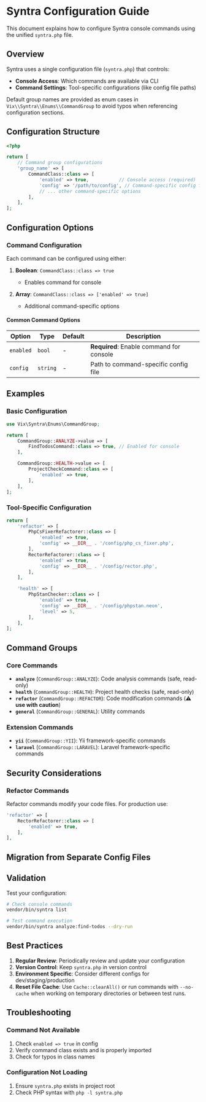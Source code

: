 # Syntra Configuration Guide

This document explains how to configure Syntra console commands using the unified `syntra.php` file.

## Overview

Syntra uses a single configuration file (`syntra.php`) that controls:

-   **Console Access**: Which commands are available via CLI
-   **Command Settings**: Tool-specific configurations (like config file paths)

Default group names are provided as enum cases in `Vix\\Syntra\\Enums\\CommandGroup` to
avoid typos when referencing configuration sections.

## Configuration Structure

```php
<?php

return [
    // Command group configurations
    'group_name' => [
        CommandClass::class => [
            'enabled' => true,           // Console access (required)
            'config' => '/path/to/config', // Command-specific config file
            // ... other command-specific options
        ],
    ],
];
```

## Configuration Options

### Command Configuration

Each command can be configured using either:

1. **Boolean**: `CommandClass::class => true`

    - Enables command for console

2. **Array**: `CommandClass::class => ['enabled' => true]`
    - Additional command-specific options

#### Common Command Options

| Option    | Type     | Default | Description                              |
| --------- | -------- | ------- | ---------------------------------------- |
| `enabled` | `bool`   | -       | **Required**: Enable command for console |
| `config`  | `string` | -       | Path to command-specific config file     |

## Examples

### Basic Configuration

```php
use Vix\Syntra\Enums\CommandGroup;

return [
    CommandGroup::ANALYZE->value => [
        FindTodosCommand::class => true, // Enabled for console
    ],

    CommandGroup::HEALTH->value => [
        ProjectCheckCommand::class => [
            'enabled' => true,
        ],
    ],
];
```

### Tool-Specific Configuration

```php
return [
    'refactor' => [
        PhpCsFixerRefactorer::class => [
            'enabled' => true,
            'config' => __DIR__ . '/config/php_cs_fixer.php',
        ],
        RectorRefactorer::class => [
            'enabled' => true,
            'config' => __DIR__ . '/config/rector.php',
        ],
    ],

    'health' => [
        PhpStanChecker::class => [
            'enabled' => true,
            'config' => __DIR__ . '/config/phpstan.neon',
            'level' => 5,
        ],
    ],
];
```

## Command Groups

### Core Commands

-   **`analyze`** (`CommandGroup::ANALYZE`): Code analysis commands (safe, read-only)
-   **`health`** (`CommandGroup::HEALTH`): Project health checks (safe, read-only)
-   **`refactor`** (`CommandGroup::REFACTOR`): Code modification commands (⚠️ **use with caution**)
-   **`general`** (`CommandGroup::GENERAL`): Utility commands

### Extension Commands

-   **`yii`** (`CommandGroup::YII`): Yii framework-specific commands
-   **`laravel`** (`CommandGroup::LARAVEL`): Laravel framework-specific commands

## Security Considerations

### Refactor Commands

Refactor commands modify your code files. For production use:

```php
'refactor' => [
    RectorRefactorer::class => [
        'enabled' => true,
    ],
],
```

## Migration from Separate Config Files

## Validation

Test your configuration:

```bash
# Check console commands
vendor/bin/syntra list

# Test command execution
vendor/bin/syntra analyze:find-todos --dry-run
```

## Best Practices

1. **Regular Review**: Periodically review and update your configuration
2. **Version Control**: Keep `syntra.php` in version control
3. **Environment Specific**: Consider different configs for dev/staging/production
4. **Reset File Cache**: Use `Cache::clearAll()` or run commands with `--no-cache` when working on temporary directories or between test runs.

## Troubleshooting

### Command Not Available

1. Check `enabled => true` in config
2. Verify command class exists and is properly imported
3. Check for typos in class names

### Configuration Not Loading

1. Ensure `syntra.php` exists in project root
2. Check PHP syntax with `php -l syntra.php`
